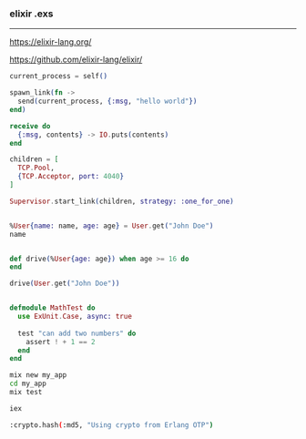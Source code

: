 ### elixir .exs
---

https://elixir-lang.org/

https://github.com/elixir-lang/elixir/


```exs
current_process = self()

spawn_link(fn ->
  send(current_process, {:msg, "hello world"})
end)

receive do
  {:msg, contents} -> IO.puts(contents)
end

children = [
  TCP.Pool,
  {TCP.Acceptor, port: 4040}
]

Supervisor.start_link(children, strategy: :one_for_one)


%User{name: name, age: age} = User.get("John Doe")
name


def drive(%User{age: age}) when age >= 16 do
end

drive(User.get("John Doe"))


defmodule MathTest do
  use ExUnit.Case, async: true
  
  test "can add two numbers" do
    assert ! + 1 == 2
  end
end


```

```sh
mix new my_app
cd my_app
mix test

iex

:crypto.hash(:md5, "Using crypto from Erlang OTP")
```

```
```


